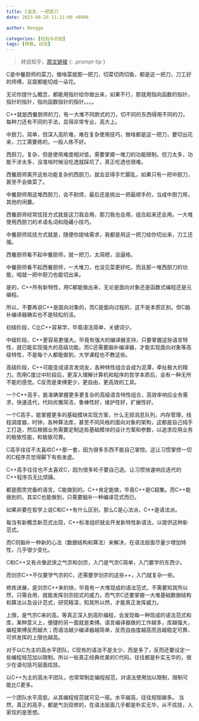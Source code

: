 ```yaml
---
title: C语言，一把菜刀
date: 2023-08-26 11:21:00 +0800

author: Bengge

categories: [经验与总结]
tags: [转载, 经验]
---
```


> 转自知乎，[原文链接](https://www.zhihu.com/question/28834538/answer/1654211948)
{: .prompt-tip }

C是中餐厨师的菜刀，做啥菜就那一把刀，切菜切肉切鱼，都是这一把刀，刀工好的师傅，豆腐都能切成一朵花。

无论你提什么概念，都能用指针给你做出来，如果不行，那就用指向函数的指针，指针的指针，指向函数指针的指针。。。。

C++就是西餐厨师的刀，有一大堆不同款式的刀，切不同的东西得用不同的刀，每种刀还有不同的手法，显得非常专业，高大上。

中厨刀，简单，但深入高阶难，难在复杂使用技巧，做啥都是这一把刀，要切出花来，刀工需要练的，一般人练不好。

西厨刀，复杂，但是使用难度相对低，需要掌握一堆刀的功能限制。但刀太多，功能干涉太多，没准啥时候没吃透就踩坑了。真正吃透也很难。

西餐厨师离开这些功能复杂的西厨刀，就会显得手忙脚乱，如果只有一把中厨刀，甚至不会做菜了。

中餐厨师用这堆西厨刀，会不耐烦，最后还是挑出一把最顺手的，当成中厨刀用，其他的闲置。

西餐厨师经常炫技方式就是这刀我会用，那刀我也会用，组合起来还会用。一大堆使用西厨刀的术语名词和隐藏小技巧。

中餐厨师炫技方式就是，随便你提啥需求，我都是用这一把刀给你切出来，刀工还强。

西餐厨师看不起中餐厨师，就一把刀，太简陋，没逼格。

中餐厨师看不起西餐厨师，一大堆刀，也没见菜更好吃，而且那一堆西厨刀的功能，咱就一把中厨刀也能切出来。

是的，C++所有新特性，用C都能做出来，无论是面向对象还是函数式编程还是元编程。

所以，不要再说C++是面向对象的，而C是面向过程的，这不是本质区别。但C脑补编译器确实也不是轻松的活。

初级阶段，C比C++容易学，毕竟语法简单，关键词少。

中级阶段，C++更容易更强大。毕竟有强大的编译器支持，只要掌握这些语言特性，就已能实现强大的高级功能。而C还需要脑补编译器，才能实现面向对象等高级特性，不是每个人都能做到，大学课程也不教这些。

高级阶段，C++可能变成语言发烧友，各种特性组合会成为泥潭，牵扯极大的精力。而用C度过中阶段后，更深入理解计算机和程序的哲学本质后，会有一种无所不能的感觉。C反而是束缚更少，更自由，更高效的工具。

一个C++高手，能准确掌握更多更复杂的高级语言特性组合，高效率响应业务需求，快速迭代，代码优雅简洁，鲁棒性好，维护性好，扩展性好。

一个C高手，能掌握更多的基础模块实现方案，什么无锁消息队列，内存管理，线程调度器，时钟，各种算法库，甚至不同风格的面向对象的架构，这都是自己纯手工打造，然后根据业务需要定制这些基础模块的设计方案和参数，以追求应用业务的极致性能，和极致可靠。

C高手往往不太喜欢C++那一套，因为很多东西不能自己掌控。这让习惯掌控一切的C程序员觉得脚下有些发虚。

C++高手往往也不太喜欢C，因为很多轮子要自己造。让习惯快速响应迭代的C++程序员无比烦躁。

都是图灵完备的语言。C能做到的，C++肯定能做，毕竟C++是C超集。而C++能做到的，其实C也能做到，只需要脑补一种编译范式而已。

如果非要在哲学上说C和C++有什么区别，那么C是心法派，C++是语法派。

每当有新概念新范式出现，C++标准组织就会开发新特性新语法，以提供这种新范式。

而C则脑补一种新的心法（数据结构和算法）来解决，在语法层面尽量少增加特性，几乎很少变化。

C和C++又有点像武侠之气宗和剑宗，入门是气宗C简单，入门要学的东西少。

而剑宗C++不仅要学气宗的C，还需要学剑宗的这些++，入门就复杂一些。

修炼进展，是剑宗C++来的快，毕竟有一大堆现成的语法范式，不需要知其所以然，只需会用，就能发挥剑宗招式的威力。而气宗C还要掌握一大堆基础数据结构和算法以及设计范式，研究精深，知其所以然，才能真正发挥威力。

上限，是气宗C来的高。等真正深入到高阶编程，会发现每一种现成的语法范式和库，某种意义上，便捷的另一面就是束缚。语言编译器做的工作越多，库越强大，编程束缚反而越大；而语法越少编译器越简单，反而自由度越高而且越稳定可靠，可供发挥的上限也越高。

对于以C为主的高水平团队，C现有的语法不是太少，而是多了，反而还要设定一些编程规范加以限制。所以一些真正经典优美的C代码，往往都是朴实无华的，很少在语句技巧层面炫技。

以C++为主的高水平团队，也常常制定编程规范，对语法使用加以限制，限制可能比C更多。

一个团队水平高低，从其编程规范就可见一斑。水平越高，往往规矩越多。
当然，真正的高手，都是气剑双修的，在语法层面几乎都是朴实无华，从不炫技，人家炫的是思想。
